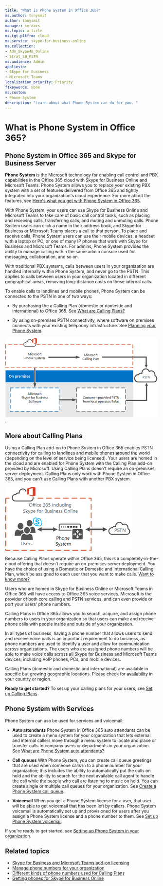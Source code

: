 ```yaml
---
title: "What is Phone System in Office 365?"
ms.author: tonysmit
author: tonysmit
manager: serdars
ms.topic: article
ms.tgt.pltfrm: cloud
ms.service: skype-for-business-online
ms.collection: 
- Adm_Skype4B_Online
- Strat_SB_PSTN
ms.audience: Admin
appliesto:
- Skype for Business 
- Microsoft Teams
localization_priority: Priority
f1keywords: None
ms.custom:
- Phone System
description: "Learn about what Phone System can do for you. "
---
```


# What is Phone System in Office 365?

## Phone System in Office 365 and Skype for Business Server

**Phone System** is the Microsoft technology for enabling call control and PBX capabilities in the Office 365 cloud with Skype for Business Online and Microsoft Teams. Phone System allows you to replace your existing PBX system with a set of features delivered from Office 365 and tightly integrated into your organization's cloud experience. For more about the features, see [Here's what you get with Phone System in Office 365](/MicrosoftTeams/here-s-what-you-get-with-phone-system).
  
With Phone System, your users can use Skype for Business Online and Microsoft Teams to take care of basic call control tasks, such as placing and receiving calls, transferring calls, and muting and unmuting calls. Phone System users can click a name in their address book, and Skype for Business or Microsoft Teams places a call to that person. To place and receive calls, Phone System users can use their mobile devices, a headset with a laptop or PC, or one of many IP phones that work with Skype for Business and Microsoft Teams. For admins, Phone System provides the ability to manage calling within the same admin console used for messaging, collaboration, and so on.
  
With traditional PBX systems, calls between users in your organization are handled internally within Phone System, and never go to the PSTN. This applies to calls between users in your organization located in different geographical areas, removing long-distance costs on these internal calls.
  
To enable calls to landlines and mobile phones, Phone System can be connected to the PSTN in one of two ways:
  
- By purchasing the a Calling Plan (domestic or domestic and international) to Office 365. See [What are Calling Plans?](../what-are-calling-plans-in-office-365/what-are-calling-plans-in-office-365.md)
    
- By using on-premises PSTN connectivity, where software on premises connects with your existing telephony infrastructure. See [Planning your Phone System](../../SfbServer/skype-for-business-hybrid-solutions/plan-your-phone-system-cloud-pbx-solution/plan-your-phone-system-cloud-pbx-solution.md).

![Describes Cloud PBX offerings](../../SfbServer/media/29fd12ab-e86f-422d-b4d6-0b75824211bc.png).

## More about Calling Plans

Using a Calling Plan add-on to Phone System in Office 365 enables PSTN connectivity for calling to landlines and mobile phones around the world (depending on the level of service being licensed). Your users are homed in the cloud and are enabled for Phone System with the Calling Plan add-on provided by Microsoft. Using Calling Plans doesn't require an on-premises server deployment. Calling Plans only work with Phone System in Office 365, and you can't use Calling Plans with another PBX system.

![Topology diagram showing Cloud PBX with PSTN Calling, the completely in-the-cloud voice solution.](../../SfbServer/media/3e847ec3-f441-4833-8616-c5ebab094e3e.png)

Because Calling Plans operate within Office 365, this is a completely-in-the-cloud offering that doesn't require an on-premises server deployment. You have the choice of using a Domestic or Domestic and International Calling Plan, which be assigned to each user that you want to make calls. [Want to know more?](../what-are-calling-plans-in-office-365/what-are-calling-plans-in-office-365.md)
  
Users who are homed in Skype for Business Online or Microsoft Teams in Office 365 will have access to Office 365 voice services. Microsoft is the provider of both core calling and PSTN services, and can even provide or port your users' phone numbers. 
  
Calling Plans in Office 365 allows you to search, acquire, and assign phone numbers to users in your organization so that users can make and receive phone calls with people inside and outside of your organization.
  
In all types of business, having a phone number that allows users to send and receive voice calls is an important requirement to do business, as phone numbers are used to identify a user and allow for communication across organizations. The users who are assigned phone numbers will be able to make voice calls across all Skype for Business and Microsoft Teams devices, including VoIP phones, PCs, and mobile devices. 

Calling Plans (domestic and domestic and international) are available in specific but growing geographic locations. Please check for [availability](../country-and-region-availability-for-audio-conferencing-and-calling-plans/country-and-region-availability-for-audio-conferencing-and-calling-plans.md) in your country or region. 

**Ready to get started?**  To set up your calling plans for your users, see [Set up Calling Plans](../what-are-calling-plans-in-office-365/set-up-calling-plans.md).  

## Phone System with Services
 Phone System can aso be used for services and voicemail:
- **Auto attendants**  Phone System in Office 365 auto attendants can be used to create a menu system for your organization that lets external and internal callers move through a menu system to locate and place or transfer calls to company users or departments in your organization. See [What are Phone System auto attendants?](what-are-phone-system-auto-attendants.md)

- **Call queues**  With Phone System, you can create call queue greetings that are used when someone calls in to a phone number for your organization; this includes the ability to automatically put the calls on hold and the ability to search for the next available call agent to handle the call while the people who call are listening to music on hold. You can create single or multiple call queues for your organization. See [Create a Phone System call queue](create-a-phone-system-call-queue.md).

- **Voicemail** When you get a Phone System license for a user, that user will be able to get voicemail that has been left by callers. Phone System voicemail is automatically set up and provisioned for users after you assign a Phone System license and a phone number to them. See [Set up Phone System voicemail](phone-system-voicemail/set-up-phone-system-voicemail.md).

If you're ready to get started, see [Setting up Phone System in your organization](setting-up-your-phone-system.md).

## Related topics
- [Skype for Business and Microsoft Teams add-on licensing](../skype-for-business-and-microsoft-teams-add-on-licensing/skype-for-business-and-microsoft-teams-add-on-licensing.md)
- [Manage phone numbers for your organization](../what-are-calling-plans-in-office-365/manage-phone-numbers-for-your-organization/manage-phone-numbers-for-your-organization.md)
- [Different kinds of phone numbers used for Calling Plans](../what-are-calling-plans-in-office-365/different-kinds-of-phone-numbers-used-for-calling-plans.md)
- [Getting phones for Skype for Business Online](getting-phones-for-skype-for-business-online/getting-phones-for-skype-for-business-online.md)

